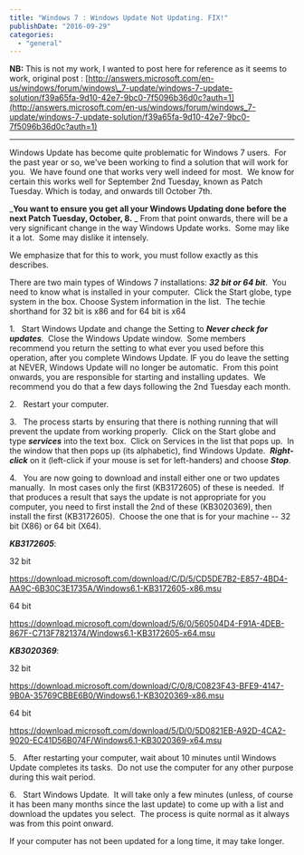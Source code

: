 ```yaml
---
title: "Windows 7 : Windows Update Not Updating. FIX!"
publishDate: "2016-09-29"
categories: 
  - "general"
---
```


**NB:** This is not my work, I wanted to post here for reference as it seems to work, original post : [http://answers.microsoft.com/en-us/windows/forum/windows\_7-update/windows-7-update-solution/f39a65fa-9d10-42e7-9bc0-7f5096b36d0c?auth=1](http://answers.microsoft.com/en-us/windows/forum/windows_7-update/windows-7-update-solution/f39a65fa-9d10-42e7-9bc0-7f5096b36d0c?auth=1)

* * *

Windows Update has become quite problematic for Windows 7 users.  For the past year or so, we've been working to find a solution that will work for you.  We have found one that works very well indeed for most.  We know for certain this works well for September 2nd Tuesday, known as Patch Tuesday. Which is today, and onwards till October 7th.

_**You want to ensure you get all your Windows Updating done before the next Patch Tuesday, October, 8.** _ From that point onwards, there will be a very significant change in the way Windows Update works.  Some may like it a lot.  Some may dislike it intensely.

We emphasize that for this to work, you must follow exactly as this describes.

There are two main types of Windows 7 installations: **_32 bit or 64 bit_**.  You need to know what is installed in your computer.  Click the Start globe, type system in the box. Choose System information in the list.  The techie shorthand for 32 bit is x86 and for 64 bit is x64

1.   Start Windows Update and change the Setting to **_Never check for updates_**.  Close the Windows Update window.  Some members recommend you return the setting to what ever you used before this operation, after you complete Windows Update. IF you do leave the setting at NEVER, Windows Update will no longer be automatic.  From this point onwards, you are responsible for starting and installing updates.  We recommend you do that a few days following the 2nd Tuesday each month.

2.   Restart your computer.

3.   The process starts by ensuring that there is nothing running that will prevent the update from working properly.  Click on the Start globe and type **_services_** into the text box.  Click on Services in the list that pops up.  In the window that then pops up (its alphabetic), find Windows Update.  **_Right-click_** on it (left-click if your mouse is set for left-handers) and choose **_Stop_**.

4.   You are now going to download and install either one or two updates manually.  In most cases only the first (KB3172605) of these is needed.  If that produces a result that says the update is not appropriate for you computer, you need to first install the 2nd of these (KB3020369), then install the first (KB3172605).  Choose the one that is for your machine -- 32 bit (X86) or 64 bit (X64).

**_KB3172605_**:

32 bit

https://download.microsoft.com/download/C/D/5/CD5DE7B2-E857-4BD4-AA9C-6B30C3E1735A/Windows6.1-KB3172605-x86.msu

64 bit

https://download.microsoft.com/download/5/6/0/560504D4-F91A-4DEB-867F-C713F7821374/Windows6.1-KB3172605-x64.msu

**_KB3020369_**:

32 bit

https://download.microsoft.com/download/C/0/8/C0823F43-BFE9-4147-9B0A-35769CBBE6B0/Windows6.1-KB3020369-x86.msu

64 bit

https://download.microsoft.com/download/5/D/0/5D0821EB-A92D-4CA2-9020-EC41D56B074F/Windows6.1-KB3020369-x64.msu

5.   After restarting your computer, wait about 10 minutes until Windows Update completes its tasks.  Do not use the computer for any other purpose during this wait period.

6.   Start Windows Update.  It will take only a few minutes (unless, of course it has been many months since the last update) to come up with a list and download the updates you select.  The process is quite normal as it always was from this point onward.

If your computer has not been updated for a long time, it may take longer.
